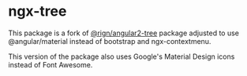 # ngx-tree

This package is a fork of [@rign/angular2-tree](https://www.npmjs.com/package/@rign/angular2-tree) package adjusted to use @angular/material instead of bootstrap and ngx-contextmenu.

This version of the package also uses Google's Material Design icons instead of Font Awesome.